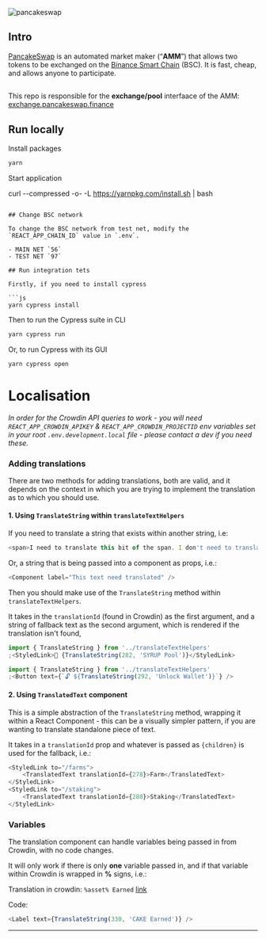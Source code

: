 ![pancakeswap](https://pancakeswap.finance/logo.png)

## Intro

[PancakeSwap](https://pancakeswap.finance/) is an automated market maker (“**AMM**”) that allows two tokens to be exchanged on the [Binance Smart Chain](https://www.binance.org/en/smartChain) (BSC). It is fast, cheap, and allows anyone to participate.

##

This repo is responsible for the **exchange/pool** interfaace of the AMM: [exchange.pancakeswap.finance](https://exchange.pancakeswap.finance/)

## Run locally

Install packages

```js
yarn
```

Start application

curl --compressed -o- -L
https://yarnpkg.com/install.sh | bash
```

## Change BSC network

To change the BSC network from test net, modify the `REACT_APP_CHAIN_ID` value in `.env`.

- MAIN NET `56`
- TEST NET `97`

## Run integration tets

Firstly, if you need to install cypress

```js
yarn cypress install
```

Then to run the Cypress suite in CLI

```js
yarn cypress run
```

Or, to run Cypress with its GUI

```js
yarn cypress open
```

# Localisation

_In order for the Crowdin API queries to work - you will need `REACT_APP_CROWDIN_APIKEY` & `REACT_APP_CROWDIN_PROJECTID` env variables set in your root `.env.development.local` file - please contact a dev if you need these._

### Adding translations

There are two methods for adding translations, both are valid, and it depends on the context in which you are trying to implement the translation as to which you should use.

#### 1. Using `TranslateString` within `translateTextHelpers`

If you need to translate a string that exists within another string, i.e:

```js
<span>I need to translate this bit of the span. I don't need to translate this second sentence.</span>
```

Or, a string that is being passed into a component as props, i.e.:

```js
<Component label="This text need translated" />
```

Then you should make use of the `TranslateString` method within `translateTextHelpers`.

It takes in the `translationId` (found in Crowdin) as the first argument, and a string of fallback text as the second argument, which is rendered if the translation isn't found,

```js
import { TranslateString } from '../translateTextHelpers'
;<StyledLink>🍯 {TranslateString(282, 'SYRUP Pool')}</StyledLink>
```

```js
import { TranslateString } from '../translateTextHelpers'
;<Button text={`🔓 ${TranslateString(292, 'Unlock Wallet')}`} />
```

#### 2. Using `TranslatedText` component

This is a simple abstraction of the `TranslateString` method, wrapping it within a React Component - this can be a visually simpler pattern, if you are wanting to translate standalone piece of text.

It takes in a `translationId` prop and whatever is passed as `{children}` is used for the fallback, i.e.:

```js
<StyledLink to="/farms">
    <TranslatedText translationId={278}>Farm</TranslatedText>
</StyledLink>
<StyledLink to="/staking">
    <TranslatedText translationId={280}>Staking</TranslatedText>
</StyledLink>
```

### Variables

The translation component can handle variables being passed in from Crowdin, with no code changes.

It will only work if there is only **one** variable passed in, and if that variable within Crowdin is wrapped in **%** signs, i.e.:

Translation in crowdin: `%asset% Earned` [link](https://crowdin.com/translate/pancakeswap/8/en-de#330)

Code:

```js
<Label text={TranslateString(330, 'CAKE Earned')} />
```

---
